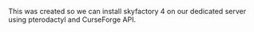 This was created so we can install skyfactory 4 on our dedicated server using pterodactyl and CurseForge API. 
